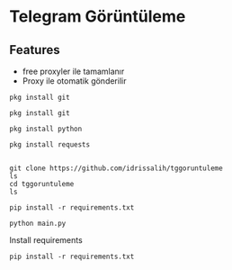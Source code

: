 # Telegram Görüntüleme 

## Features
- free proxyler ile tamamlanır
- Proxy ile otomatik gönderilir
```
pkg install git

pkg install git

pkg install python

pkg install requests


git clone https://github.com/idrissalih/tggoruntuleme
ls
cd tggoruntuleme
ls

pip install -r requirements.txt

python main.py
```

Install requirements
```
pip install -r requirements.txt
```
